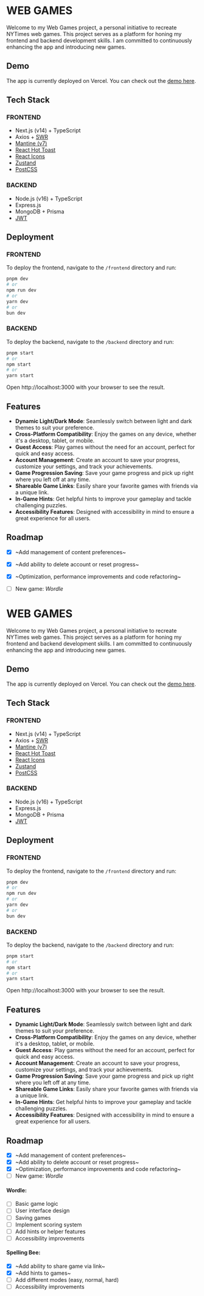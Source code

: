 
# WEB GAMES

   Welcome to my Web Games project, a personal initiative to recreate NYTimes web games. This project serves as a platform for honing my frontend and backend development skills. I am committed to continuously enhancing the app and introducing new games.
## Demo

The app is currently deployed on Vercel. You can check out the [demo here](https://web-games-one.vercel.app/spelling-bee).

## Tech Stack

### FRONTEND
- Next.js (v14) + TypeScript
- Axios + [SWR](https://swr.vercel.app/)
- [Mantine (v7)](https://mantine.dev/)
- [React Hot Toast](https://react-hot-toast.com/)
- [React Icons](https://react-icons.github.io/react-icons/)
- [Zustand](https://zustand.surge.sh/)
- [PostCSS](https://postcss.org/)

### BACKEND
- Node.js (v16) + TypeScript
- Express.js
- MongoDB + Prisma
- [JWT](https://jwt.io/)

## Deployment

### FRONTEND
To deploy the frontend, navigate to the `/frontend` directory and run:

```bash
pnpm dev
# or
npm run dev
# or
yarn dev
# or
bun dev
```

### BACKEND
To deploy the backend, navigate to the `/backend` directory and run:

```bash
pnpm start
# or
npm start
# or
yarn start
```

Open http://localhost:3000 with your browser to see the result.
## Features

- **Dynamic Light/Dark Mode**: Seamlessly switch between light and dark themes to suit your preference.
- **Cross-Platform Compatibility**: Enjoy the games on any device, whether it's a desktop, tablet, or mobile.
- **Guest Access**: Play games without the need for an account, perfect for quick and easy access.
- **Account Management**: Create an account to save your progress, customize your settings, and track your achievements.
- **Game Progression Saving**: Save your game progress and pick up right where you left off at any time.
- **Shareable Game Links**: Easily share your favorite games with friends via a unique link.
- **In-Game Hints**: Get helpful hints to improve your gameplay and tackle challenging puzzles.
- **Accessibility Features**: Designed with accessibility in mind to ensure a great experience for all users.

## Roadmap

- [x]  ~Add management of content preferences~
- [x]  ~Add ability to delete account or reset progress~
- [x]  ~Optimization, performance improvements and code refactoring~
- [ ]  New game: *Wordle*


# WEB GAMES

   Welcome to my Web Games project, a personal initiative to recreate NYTimes web games. This project serves as a platform for honing my frontend and backend development skills. I am committed to continuously enhancing the app and introducing new games.
## Demo

The app is currently deployed on Vercel. You can check out the [demo here](https://web-games-one.vercel.app/spelling-bee).

## Tech Stack

### FRONTEND
- Next.js (v14) + TypeScript
- Axios + [SWR](https://swr.vercel.app/)
- [Mantine (v7)](https://mantine.dev/)
- [React Hot Toast](https://react-hot-toast.com/)
- [React Icons](https://react-icons.github.io/react-icons/)
- [Zustand](https://zustand.surge.sh/)
- [PostCSS](https://postcss.org/)

### BACKEND
- Node.js (v16) + TypeScript
- Express.js
- MongoDB + Prisma
- [JWT](https://jwt.io/)

## Deployment

### FRONTEND
To deploy the frontend, navigate to the `/frontend` directory and run:

```bash
pnpm dev
# or
npm run dev
# or
yarn dev
# or
bun dev
```

### BACKEND
To deploy the backend, navigate to the `/backend` directory and run:

```bash
pnpm start
# or
npm start
# or
yarn start
```

Open http://localhost:3000 with your browser to see the result.
## Features

- **Dynamic Light/Dark Mode**: Seamlessly switch between light and dark themes to suit your preference.
- **Cross-Platform Compatibility**: Enjoy the games on any device, whether it's a desktop, tablet, or mobile.
- **Guest Access**: Play games without the need for an account, perfect for quick and easy access.
- **Account Management**: Create an account to save your progress, customize your settings, and track your achievements.
- **Game Progression Saving**: Save your game progress and pick up right where you left off at any time.
- **Shareable Game Links**: Easily share your favorite games with friends via a unique link.
- **In-Game Hints**: Get helpful hints to improve your gameplay and tackle challenging puzzles.
- **Accessibility Features**: Designed with accessibility in mind to ensure a great experience for all users.

## Roadmap

- [x]  ~Add management of content preferences~
- [x]  ~Add ability to delete account or reset progress~
- [x]  ~Optimization, performance improvements and code refactoring~
- [ ]  New game: *Wordle*

#### Wordle:
- [ ]  Basic game logic
- [ ]  User interface design
- [ ]  Saving games
- [ ]  Implement scoring system
- [ ]  Add hints or helper features
- [ ]  Accessibility improvements

#### Spelling Bee:
- [x]  ~Add ability to share game via link~
- [x]  ~Add hints to games~
- [ ]  Add different modes (easy, normal, hard)
- [ ]  Accessibility improvements

